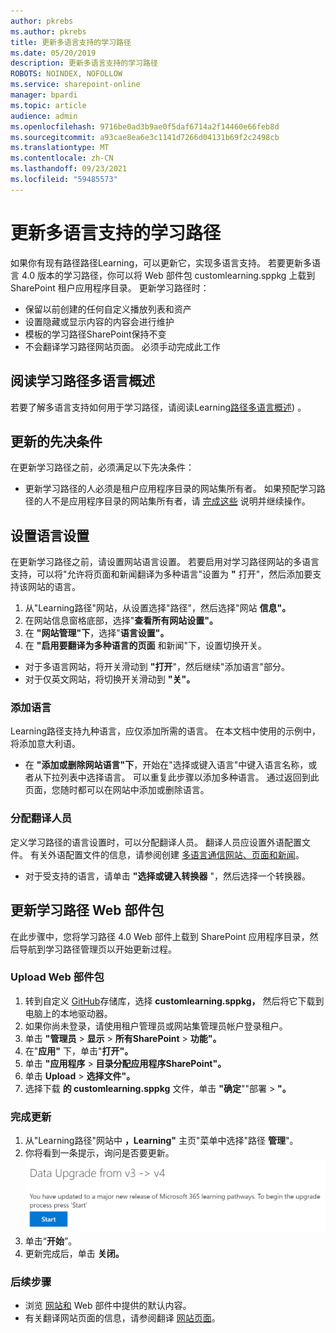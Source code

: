 ```yaml
---
author: pkrebs
ms.author: pkrebs
title: 更新多语言支持的学习路径
ms.date: 05/20/2019
description: 更新多语言支持的学习路径
ROBOTS: NOINDEX, NOFOLLOW
ms.service: sharepoint-online
manager: bpardi
ms.topic: article
audience: admin
ms.openlocfilehash: 9716be0ad3b9ae0f5daf6714a2f14460e66feb8d
ms.sourcegitcommit: a93cae8ea6e3c1141d7266d04131b69f2c2498cb
ms.translationtype: MT
ms.contentlocale: zh-CN
ms.lasthandoff: 09/23/2021
ms.locfileid: "59485573"
---
```

# <a name="update-learning-pathways-for-multilingual-support"></a>更新多语言支持的学习路径
如果你有现有路径路径Learning，可以更新它，实现多语言支持。 若要更新多语言 4.0 版本的学习路径，你可以将 Web 部件包 customlearning.sppkg 上载到 SharePoint 租户应用程序目录。 更新学习路径时：  

- 保留以前创建的任何自定义播放列表和资产
- 设置隐藏或显示内容的内容会进行维护
- 模板的学习路径SharePoint保持不变
- 不会翻译学习路径网站页面。 必须手动完成此工作

## <a name="read-the-learning-pathways-multilingual-overview"></a>阅读学习路径多语言概述
若要了解多语言支持如何用于学习路径，请阅读Learning[路径多语言概述](custom_overview_ml.md)) 。 

## <a name="prerequisites-to-update"></a>更新的先决条件
在更新学习路径之前，必须满足以下先决条件：
- 更新学习路径的人必须是租户应用程序目录的网站集所有者。 如果预配学习路径的人不是应用程序目录的网站集所有者，请 [完成这些](addappadmin.md) 说明并继续操作。 

## <a name="set-language-settings"></a>设置语言设置 
在更新学习路径之前，请设置网站语言设置。 若要启用对学习路径网站的多语言支持，可以将"允许将页面和新闻翻译为多种语言"设置为 **"** 打开"，然后添加要支持该网站的语言。
1.  从"Learning路径"网站，从设置选择"路径"，然后选择"网站 **信息"。**
2.  在网站信息窗格底部，选择"**查看所有网站设置"。**
3.  在 **"网站管理"下**，选择"**语言设置"。**
4.  在 **"启用要翻译为多种语言的页面** 和新闻"下，设置切换开关。 
- 对于多语言网站，将开关滑动到 **"打开**"，然后继续"添加语言"部分。 
- 对于仅英文网站，将切换开关滑动到 **"关"。**

### <a name="add-languages"></a>添加语言
Learning路径支持九种语言，应仅添加所需的语言。 在本文档中使用的示例中，将添加意大利语。 
- 在 **"添加或删除网站语言"下**，开始在"选择或键入语言"中键入语言名称，或者从下拉列表中选择语言。 可以重复此步骤以添加多种语言。 通过返回到此页面，您随时都可以在网站中添加或删除语言。
 
### <a name="assign-translators"></a>分配翻译人员
定义学习路径的语言设置时，可以分配翻译人员。 翻译人员应设置外语配置文件。 有关外语配置文件的信息，请参阅创建 [多语言通信网站、页面和新闻](https://support.office.com/article/2bb7d610-5453-41c6-a0e8-6f40b3ed750c)。  
- 对于受支持的语言，请单击 **"选择或键入转换器** "，然后选择一个转换器。 

## <a name="update-the-learning-pathways-web-part-package"></a>更新学习路径 Web 部件包
在此步骤中，您将学习路径 4.0 Web 部件上载到 SharePoint 应用程序目录，然后导航到学习路径管理页以开始更新过程。

### <a name="upload-the-web-part-package"></a>Upload Web 部件包
1.  转到自定义 [GitHub](https://github.com/pnp/custom-learning-office-365/tree/master/webpart)存储库，选择 **customlearning.sppkg，** 然后将它下载到电脑上的本地驱动器。 
2.  如果你尚未登录，请使用租户管理员或网站集管理员帐户登录租户。 
3.  单击 **"管理员**  >  **显示**  >  **所有SharePoint**  >  **功能"。** 
4.  在"**应用"** 下，单击"**打开"。** 
5.  单击 **"应用程序**  >  **目录分配应用程序SharePoint"。** 
6.  单击 **Upload**  >  **选择文件"。** 
7.  选择下载 **的 customlearning.sppkg** 文件，单击 **"确定**""部署  >  **"。** 

### <a name="complete-the-update"></a>完成更新
1.  从"Learning路径"网站中 **，Learning"** 主页"菜单中选择"路径 **管理**"。 
2.  你将看到一条提示，询问是否要更新。 
![管理员自定义更新提示](media/custom_update_adminprompt_ml.png)
3.  单击“**开始**”。 
4. 更新完成后，单击 **关闭。** 

### <a name="next-steps"></a>后续步骤
- 浏览 [网站和](custom_exploresite.md) Web 部件中提供的默认内容。
- 有关翻译网站页面的信息，请参阅翻译 [网站页面](custom_translate_page_ml.md)。 

